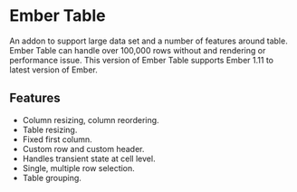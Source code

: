 # Ember Table

An addon to support large data set and a number of features around table. Ember Table can handle over 100,000 rows without and rendering or performance issue. This version of Ember Table supports Ember 1.11 to latest version of Ember.


## Features
- Column resizing, column reordering.
- Table resizing.
- Fixed first column.
- Custom row and custom header.
- Handles transient state at cell level.
- Single, multiple row selection.
- Table grouping.
